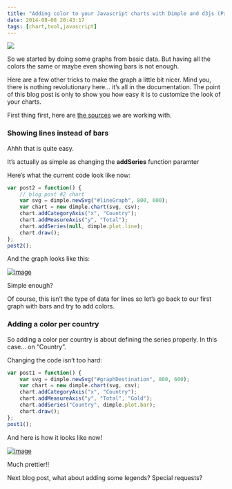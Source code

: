 ```yaml
---
title: "Adding color to your Javascript charts with Dimple and d3js (Part 2)"
date: 2014-08-08 20:43:17
tags: [chart,tool,javascript]
---
```


![](http://blog.decayingcode.com/posts/files/b8f28463-d5c3-42b1-bf3e-fb4dbf6fbe68.png)

So we started by doing some graphs from basic data. But having all the colors the same or maybe even showing bars is not enough.

Here are a few other tricks to make the graph a little bit nicer. Mind you, there is nothing revolutionary here… it’s all in the documentation. The point of this blog post is only to show you how easy it is to customize the look of your charts.

First thing first, here are [the sources](https://github.com/MaximRouiller/charting-blog-posts) we are working with.

### Showing lines instead of bars

Ahhh that is quite easy.

It’s actually as simple as changing the **addSeries** function paramter

Here’s what the current code look like now:
```js
var post2 = function() {
    // blog post #2 chart
    var svg = dimple.newSvg("#lineGraph", 800, 600);
    var chart = new dimple.chart(svg, csv);
    chart.addCategoryAxis("x", "Country");
    chart.addMeasureAxis("y", "Total");
    chart.addSeries(null, dimple.plot.line);
    chart.draw();
};
post2();
```

And the graph looks like this:

[![image](http://blog.decayingcode.com/posts/files/749cd9e7-88d2-40d9-adbb-ce7dd4998ec8.png "image")](http://blog.decayingcode.com/posts/files/66e483b5-c81d-47e4-b25f-ded0228487fd.png)

Simple enough?

Of course, this isn’t the type of data for lines so let’s go back to our first graph with bars and try to add colors.

### Adding a color per country

So adding a color per country is about defining the series properly. In this case… on “Country”.

Changing the code isn’t too hard:
```js
var post1 = function() {
    var svg = dimple.newSvg("#graphDestination", 800, 600);
    var chart = new dimple.chart(svg, csv);
    chart.addCategoryAxis("x", "Country");
    chart.addMeasureAxis("y", "Total", "Gold");
    chart.addSeries("Country", dimple.plot.bar);
    chart.draw();
};
post1();
```

And here is how it looks like now!

[![image](http://blog.decayingcode.com/posts/files/f4cf6eb8-ddfe-4468-a45e-073e7a93d8a9.png "image")](http://blog.decayingcode.com/posts/files/9a62a216-d11d-489f-9102-2154fcc660df.png)

Much prettier!!

Next blog post, what about adding some legends? Special requests?